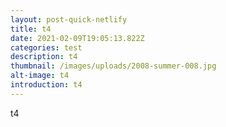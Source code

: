 ```yaml
---
layout: post-quick-netlify
title: t4
date: 2021-02-09T19:05:13.822Z
categories: test
description: t4
thumbnail: /images/uploads/2008-summer-008.jpg
alt-image: t4
introduction: t4
---
```

t4